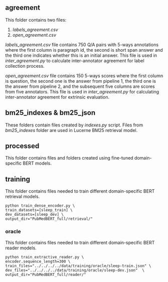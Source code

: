 ## agreement 

This folder contains two files:
1. *labels_agreement.csv*
2. *open_agreement.csv*

*labels_agreement.csv* file contains 750 Q/A pairs with 5-ways annotations where the first column is paragraph id, the second is short span answer and the third one indicates whether this is an initial answer. This file is used in *inter_agreement.py* to calculate inter-annotator agreement for label collection process.

*open_agreement.csv* file contains 150 5-ways scores where the first column is question, the second one is the answer from pipeline 1, the third one is the answer from pipeline 2, and the subsequent five columns are scores from five annotators. This file is used in *inter_agreement.py* for calculating inter-annotator agreement for extrinsic evaluation.

## bm25_indexes & bm25_json

These folders contain files created by *indexes.py* script. Files from *bm25_indexes* folder are used in Lucerne BM25 retrieval model.

## processed

This folder contains files and folders created using fine-tuned domain-specific BERT models.

## training

This folder contains files needed to train different domain-specific BERT retrieval models.

``` 
python train_dense_encoder.py \
train_datasets=[sleep_train] \
dev_datasets=[sleep_dev] \
output_dir="PubMedBERT_full/retrieval/"
``` 

### oracle

This folder contains files needed to train different domain-specific BERT reader models.

``` 
python train_extractive_reader.py \
encoder.sequence_length=300 \
train_files="../../../../data/training/oracle/sleep-train.json" \
dev_files="../../../../data/training/oracle/sleep-dev.json"  \
output_dir="PubMedBERT_full/reader/"
```
